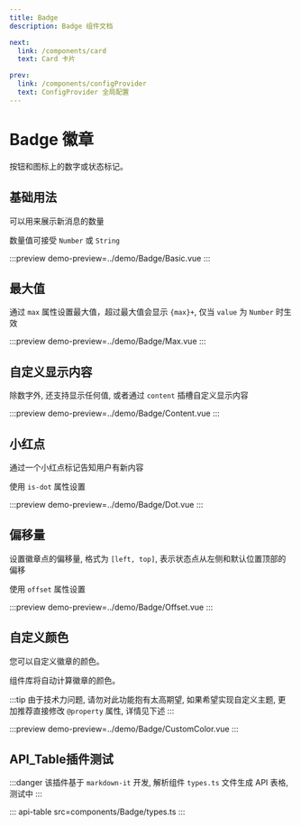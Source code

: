 ```yaml
---
title: Badge
description: Badge 组件文档

next:
  link: /components/card
  text: Card 卡片

prev:
  link: /components/configProvider
  text: ConfigProvider 全局配置
---
```


# Badge 徽章

按钮和图标上的数字或状态标记。

## 基础用法

可以用来展示新消息的数量

数量值可接受 `Number` 或 `String`

:::preview
demo-preview=../demo/Badge/Basic.vue
:::

## 最大值

通过 `max` 属性设置最大值，超过最大值会显示 `{max}+`, 仅当 `value`  为 `Number` 时生效

:::preview
demo-preview=../demo/Badge/Max.vue
:::

## 自定义显示内容

除数字外, 还支持显示任何值, 或者通过 `content` 插槽自定义显示内容

:::preview
demo-preview=../demo/Badge/Content.vue
:::

## 小红点

通过一个小红点标记告知用户有新内容

使用 `is-dot` 属性设置

:::preview
demo-preview=../demo/Badge/Dot.vue
:::

## 偏移量

设置徽章点的偏移量, 格式为 `[left, top]`, 表示状态点从左侧和默认位置顶部的偏移

使用 `offset` 属性设置

:::preview
demo-preview=../demo/Badge/Offset.vue
:::

## 自定义颜色

您可以自定义徽章的颜色。

组件库将自动计算徽章的颜色。

:::tip
由于技术力问题, 请勿对此功能抱有太高期望, 如果希望实现自定义主题, 更加推荐直接修改 `@property` 属性, 详情见下述
:::

:::preview
demo-preview=../demo/Badge/CustomColor.vue
:::

## API_Table插件测试

:::danger
该插件基于 `markdown-it` 开发, 解析组件 `types.ts` 文件生成 API 表格, 测试中
:::

::: api-table src=components/Badge/types.ts
:::
